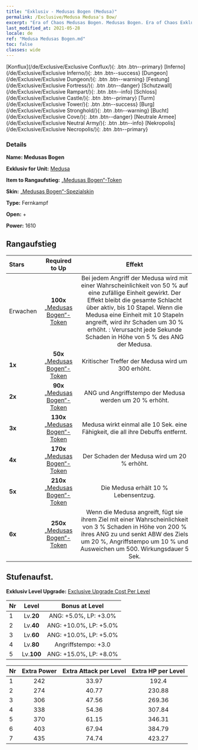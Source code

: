 ```yaml
---
title: "Exklusiv - Medusas Bogen (Medusa)"
permalink: /Exclusive/Medusa Medusa's Bow/
excerpt: "Era of Chaos Medusas Bogen. Medusas Bogen. Era of Chaos Exklusiv Medusas Bogen. Medusa Exklusiv."
last_modified_at: 2021-05-28
locale: de
ref: "Medusa Medusas Bogen.md"
toc: false
classes: wide
---
```

 [Konflux](/de/Exclusive/Exclusive Conflux/){: .btn .btn--primary} [Inferno](/de/Exclusive/Exclusive Inferno/){: .btn .btn--success} [Dungeon](/de/Exclusive/Exclusive Dungeon/){: .btn .btn--warning} [Festung](/de/Exclusive/Exclusive Fortress/){: .btn .btn--danger} [Schutzwall](/de/Exclusive/Exclusive Rampart/){: .btn .btn--info} [Schloss](/de/Exclusive/Exclusive Castle/){: .btn .btn--primary} [Turm](/de/Exclusive/Exclusive Tower/){: .btn .btn--success} [Burg](/de/Exclusive/Exclusive Stronghold/){: .btn .btn--warning} [Bucht](/de/Exclusive/Exclusive Cove/){: .btn .btn--danger} [Neutrale Armee](/de/Exclusive/Exclusive Neutral Army/){: .btn .btn--info} [Nekropolis](/de/Exclusive/Exclusive Necropolis/){: .btn .btn--primary} 

### Details
 **Name: Medusas Bogen** 

 **Exklusiv for Unit:** [Medusa](/de/units/Medusa/) 

 **Item to Rangaufstieg:** [„Medusas Bogen“-Token](/ItemsDE/con_991/)

 **Skin:** [„Medusas Bogen“-Spezialskin](/ItemsDE/con_659/)

 **Type:** Fernkampf

 **Open:** +

 **Power:** 1610

## Rangaufstieg

  |     Stars    |  Required to Up | Effekt |
  |:-------------|:---------------:|:---------------:|
  |  Erwachen  | **100x** [„Medusas Bogen“-Token](/ItemsDE/con_991/) | Bei jedem Angriff der Medusa wird mit einer Wahrscheinlichkeit von 50 % <Schlangengift> auf eine zufällige Einheit gewirkt. Der Effekt bleibt die gesamte Schlacht über aktiv, bis 10 Stapel. Wenn die Medusa eine Einheit mit 10 Stapeln <Schlangengift> angreift, wird ihr Schaden um 30 % erhöht. <Schlangengift>: Verursacht jede Sekunde Schaden in Höhe von 5 % des ANG der Medusa. |
  | **1x** <i class="fas fa-star"/> | **50x** [„Medusas Bogen“-Token](/ItemsDE/con_991/) | Kritischer Treffer der Medusa wird um 300 erhöht. |
  | **2x** <i class="fas fa-star"/> | **90x** [„Medusas Bogen“-Token](/ItemsDE/con_991/) | ANG und Angriffstempo der Medusa werden um 20 % erhöht. |
  | **3x** <i class="fas fa-star"/> | **130x** [„Medusas Bogen“-Token](/ItemsDE/con_991/) | <Loch> Medusa wirkt einmal alle 10 Sek. eine Fähigkeit, die all ihre Debuffs entfernt. |
  | **4x** <i class="fas fa-star"/> | **170x** [„Medusas Bogen“-Token](/ItemsDE/con_991/) | Der Schaden der Medusa wird um 20 % erhöht. |
  | **5x** <i class="fas fa-star"/> | **210x** [„Medusas Bogen“-Token](/ItemsDE/con_991/) | Die Medusa erhält 10 % Lebensentzug. |
  | **6x** <i class="fas fa-star"/> | **250x** [„Medusas Bogen“-Token](/ItemsDE/con_991/) | <Siegel der Kehle> Wenn die Medusa angreift, fügt sie ihrem Ziel mit einer Wahrscheinlichkeit von 3 % Schaden in Höhe von 200 % ihres ANG zu und senkt ABW des Ziels um 20 %, Angriffstempo um 10 % und Ausweichen um 500. Wirkungsdauer 5 Sek. |


## Stufenaufst.
 **Exklusiv Level Upgrade:** [Exclusive Upgrade Cost Per Level](/Exclusive/ExclusiveUpgradeCostPerLevel/)

  |  Nr  |   Level  | Bonus at Level |
  |:-----|:--------:|:--------------:|
  | 1 | Lv.**20** | ANG: +5.0%, LP: +3.0% |
  | 2 | Lv.**40** | ANG: +10.0%, LP: +5.0% |
  | 3 | Lv.**60** | ANG: +10.0%, LP: +5.0% |
  | 4 | Lv.**80** | Angriffstempo: +3.0 |
  | 5 | Lv.**100** | ANG: +15.0%, LP: +8.0% |


  |  Nr  |  Extra Power | Extra Attack per Level | Extra HP per Level |
  |:-----|:--------:|:--------:|:--------:|
  | 1 | 242 | 33.97 | 192.4 |
  | 2 | 274 | 40.77 | 230.88 |
  | 3 | 306 | 47.56 | 269.36 |
  | 4 | 338 | 54.36 | 307.84 |
  | 5 | 370 | 61.15 | 346.31 |
  | 6 | 403 | 67.94 | 384.79 |
  | 7 | 435 | 74.74 | 423.27 |


